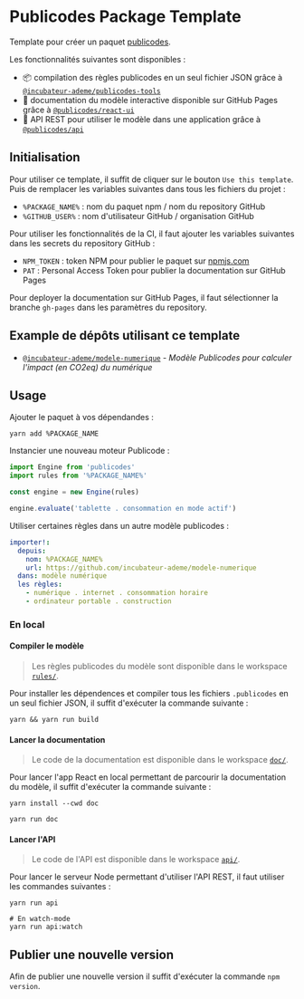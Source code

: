 # Publicodes Package Template

Template pour créer un paquet [publicodes](https://publi.codes).

Les fonctionnalités suivantes sont disponibles :
- 📦 compilation des règles publicodes en un seul fichier JSON grâce à
[`@incubateur-ademe/publicodes-tools`](https://github.com/incubateur-ademe/publicodes-tools)
- 📖 documentation du modèle interactive disponible sur GitHub Pages grâce à
[`@publicodes/react-ui`](https://publi.codes/docs/api/react-ui)
- 🚀 API REST pour utiliser le modèle dans une application grâce à
[`@publicodes/api`](https://publi.codes/docs/api/api-rest)

## Initialisation

Pour utiliser ce template, il suffit de cliquer sur le bouton `Use this
template`. Puis de remplacer les variables suivantes dans tous les fichiers du
projet :

- `%PACKAGE_NAME%` : nom du paquet npm / nom du repository GitHub
- `%GITHUB_USER%` : nom d'utilisateur GitHub / organisation GitHub

Pour utiliser les fonctionnalités de la CI, il faut ajouter les variables
suivantes dans les secrets du repository GitHub :

- `NPM_TOKEN` : token NPM pour publier le paquet sur [npmjs.com](https://npmjs.com)
- `PAT` : Personal Access Token pour publier la documentation sur GitHub Pages

Pour deployer la documentation sur GitHub Pages, il faut sélectionner la
branche `gh-pages` dans les paramètres du repository.

## Example de dépôts utilisant ce template

- [`@incubateur-ademe/modele-numerique`](https://github.com/incubateur-ademe/modele-numerique) -
_Modèle Publicodes pour calculer l'impact (en CO2eq) du numérique_

## Usage 

Ajouter le paquet à vos dépendandes : 
```
yarn add %PACKAGE_NAME
```

Instancier une nouveau moteur Publicode :
```typescript
import Engine from 'publicodes'
import rules from '%PACKAGE_NAME%'

const engine = new Engine(rules)

engine.evaluate('tablette . consommation en mode actif')
```

Utiliser certaines règles dans un autre modèle publicodes :
```yaml
importer!:
  depuis:
    nom: %PACKAGE_NAME% 
    url: https://github.com/incubateur-ademe/modele-numerique
  dans: modèle numérique
  les règles:
    - numérique . internet . consommation horaire 
    - ordinateur portable . construction
```

### En local

#### Compiler le modèle

> Les règles publicodes du modèle sont disponible dans le workspace
> [`rules/`](https://github.com/%GITHUB_USER%/%PACKAGE_NAME%/tree/main/rules).

Pour installer les dépendences et compiler tous les fichiers `.publicodes` en
un seul fichier JSON, il suffit d'exécuter la commande suivante : 

```
yarn && yarn run build
```

#### Lancer la documentation

> Le code de la documentation est disponible dans le workspace
> [`doc/`](https://github.com/%GITHUB_USER%/%PACKAGE_NAME%/tree/main/doc).

Pour lancer l'app React en local permettant de parcourir la documentation du
modèle, il suffit d'exécuter la commande suivante :

```
yarn install --cwd doc

yarn run doc
```

#### Lancer l'API

> Le code de l'API est disponible dans le workspace
> [`api/`](https://github.com/%GITHUB_USER%/%PACKAGE_NAME%/tree/main/api).

Pour lancer le serveur Node permettant d'utiliser l'API REST, il faut utiliser les commandes
suivantes : 

```
yarn run api

# En watch-mode
yarn run api:watch
```

## Publier une nouvelle version

Afin de publier une nouvelle version il suffit d'exécuter la commande `npm
version`.
